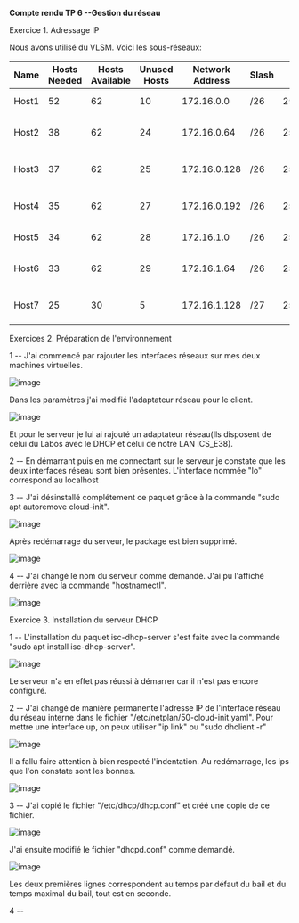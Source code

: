 **Compte rendu TP 6 --Gestion du réseau**

Exercice 1. Adressage IP

Nous avons utilisé du VLSM. Voici les sous-réseaux:

| Name  | Hosts Needed | Hosts Available | Unused Hosts | Network Address | Slash | Mask            | Usable Range                | Broadcast    |
|-------|--------------|-----------------|--------------|-----------------|-------|-----------------|-----------------------------|--------------|
| Host1 | 52           | 62              | 10           | 172.16.0.0      | /26   | 255.255.255.192 | 172.16.0.1 - 172.16.0.62    | 172.16.0.63  |
| Host2 | 38           | 62              | 24           | 172.16.0.64     | /26   | 255.255.255.192 | 172.16.0.65 - 172.16.0.126  | 172.16.0.127 |
| Host3 | 37           | 62              | 25           | 172.16.0.128    | /26   | 255.255.255.192 | 172.16.0.129 - 172.16.0.190 | 172.16.0.191 |
| Host4 | 35           | 62              | 27           | 172.16.0.192    | /26   | 255.255.255.192 | 172.16.0.193 - 172.16.0.254 | 172.16.0.255 |
| Host5 | 34           | 62              | 28           | 172.16.1.0      | /26   | 255.255.255.192 | 172.16.1.1 - 172.16.1.62    | 172.16.1.63  |
| Host6 | 33           | 62              | 29           | 172.16.1.64     | /26   | 255.255.255.192 | 172.16.1.65 - 172.16.1.126  | 172.16.1.127 |
| Host7 | 25           | 30              | 5            | 172.16.1.128    | /27   | 255.255.255.224 | 172.16.1.129 - 172.16.1.158 | 172.16.1.159 |

Exercices 2. Préparation de l'environnement

1 -- J'ai commencé par rajouter les interfaces réseaux sur mes deux machines virtuelles.

![image](https://user-images.githubusercontent.com/104362418/193020186-2ff38e05-2418-4f5a-a247-b033b57f8365.png)

Dans les paramètres j'ai modifié l'adaptateur réseau pour le client.

![image](https://user-images.githubusercontent.com/104362418/193020402-b448c377-5128-43c2-96e0-c86ba6b75c90.png)

Et pour le serveur je lui ai rajouté un adaptateur réseau(Ils disposent de celui du Labos avec le DHCP et celui de notre LAN ICS_E38).

2 -- En démarrant puis en me connectant sur le serveur je constate que les deux interfaces réseau sont bien présentes. L'interface nommée "lo" correspond au localhost

3 -- J'ai désinstallé complétement ce paquet grâce à la commande "sudo apt autoremove cloud-init".

![image](https://user-images.githubusercontent.com/104362418/193023039-5aa6ff6b-e36e-44f9-a152-c3fbcc75d686.png)

Après redémarrage du serveur, le package est bien supprimé.

![image](https://user-images.githubusercontent.com/104362418/193023517-c8f61023-d01a-447e-8b7d-eb3d93e6a6b8.png)

4 -- J'ai changé le nom du serveur comme demandé. J'ai pu l'affiché derrière avec la commande "hostnamectl".

![image](https://user-images.githubusercontent.com/104362418/193024741-f89aa36d-91f4-4877-adcf-88bff329097f.png)

Exercice 3. Installation du serveur DHCP

1 -- L'installation du paquet isc-dhcp-server s'est faite avec la commande "sudo apt install isc-dhcp-server".

![image](https://user-images.githubusercontent.com/104362418/193025455-8ed6803b-e520-4742-8008-4749b77214dd.png)

Le serveur n'a en effet pas réussi à démarrer car il n'est pas encore configuré.

2 -- J'ai changé de manière permanente l'adresse IP de l'interface réseau du réseau interne dans le fichier "/etc/netplan/50-cloud-init.yaml". Pour mettre une interface up, on peux utiliser "ip link" ou "sudo dhclient -r"

![image](https://user-images.githubusercontent.com/104362418/193031621-2ece2596-3f61-44ac-8b8e-ec16e7753426.png)

Il a fallu faire attention à bien respecté l'indentation.
Au redémarrage, les ips que l'on constate sont les bonnes.

![image](https://user-images.githubusercontent.com/104362418/193032096-af4a4f74-4d31-4b67-bc8f-3fd613992e87.png)

3 -- J'ai copié le fichier "/etc/dhcp/dhcp.conf" et créé une copie de ce fichier. 

![image](https://user-images.githubusercontent.com/104362418/193033555-4dd9897f-dc31-4a22-949d-c7c933a314ec.png)

J'ai ensuite modifié le fichier "dhcpd.conf" comme demandé.

![image](https://user-images.githubusercontent.com/104362418/193036271-9deb267c-fc09-4faa-b493-b4eafd4364e8.png)

Les deux premières lignes correspondent au temps par défaut du bail et du temps maximal du bail, tout est en seconde.

4 -- 

